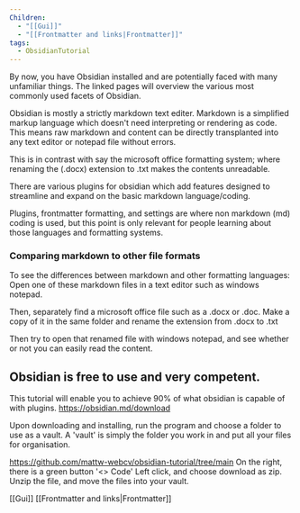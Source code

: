 ```yaml
---
Children:
  - "[[Gui]]"
  - "[[Frontmatter and links|Frontmatter]]"
tags:
  - ObsidianTutorial
---
```

By now, you have Obsidian installed and are potentially faced with many unfamiliar things.
The linked pages will overview the various most commonly used facets of Obsidian.

Obsidian is mostly a strictly markdown text editer.
Markdown is a simplified markup language which doesn't need interpreting or rendering as code. This means raw markdown and content can be directly transplanted into any text editor or notepad file without errors.

This is in contrast with say the microsoft office formatting system; where renaming the (.docx) extension to .txt makes the contents unreadable.


There are various plugins for obsidian which add features designed to streamline and expand on the basic markdown language/coding.


Plugins, frontmatter formatting, and settings are where non markdown (md) coding is used, but this point is only relevant for people learning about those languages and formatting systems.


### Comparing markdown to other file formats
To see the differences between markdown and other formatting languages:
Open one of these markdown files in a text editor such as windows notepad.

Then, separately find a microsoft office file such as a .docx or .doc.
Make a copy of it in the same folder and rename the extension from .docx to .txt

Then try to open that renamed file with windows notepad, and see whether or not you can easily read the content.

## Obsidian is free to use and very competent.
This tutorial will enable you to achieve 90% of what obsidian is capable of with plugins.
https://obsidian.md/download

Upon downloading and installing, run the program and choose a folder to use as a vault.
A 'vault' is simply the folder you work in and put all your files for organisation.

https://github.com/mattw-webcv/obsidian-tutorial/tree/main
On the right, there is a green button '<> Code'
Left click, and choose download as zip.
Unzip the file, and move the files into your vault.


[[Gui]]
[[Frontmatter and links|Frontmatter]]

